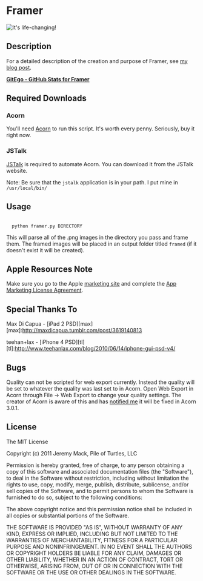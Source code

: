 # Framer

![It's life-changing!](https://github.com/mutewinter/Framer/raw/master/screenshots/framer_info.jpg)

## Description

For a detailed description of the creation and purpose of Framer, see [my blog post][blog].

**[GitEgo - GitHub Stats for Framer](http://gitego.com/mutewinter/Framer)**

[blog]:http://pileofturtles.com/2011/04/framer-an-ios-screenshot-creator/

## Required Downloads

### Acorn

You'll need [Acorn][acorn] to run this script. It's worth every penny. Seriously, buy it right now.

[acorn]:http://flyingmeat.com/acorn/

### JSTalk

[JSTalk][jstalk] is required to automate Acorn. You can download it from the JSTalk website.

Note: Be sure that the <code>jstalk</code> application is in your path. I put
mine in <code>/usr/local/bin/</code>

[jstalk]:http://jstalk.org/

## Usage

<code>
  python framer.py DIRECTORY
</code>

This will parse all of the .png images in the directory you pass and frame
them. The framed images will be placed in an output folder titled
<code>framed</code> (if it doesn't exist it will be created).

## Apple Resources Note

Make sure you go to the Apple [marketing site][marketing] and complete the [App Marketing
License Agreement][license].

[marketing]:http://developer.apple.com/appstore/resources/marketing/
[license]:https://developer.apple.com/appstore/AppStoreMarketingLicense.pdf

## Special Thanks To

Max Di Capua - [iPad 2 PSD][max]
[max]:http://maxdicapua.tumblr.com/post/3619140813

teehan+lax - [iPhone 4 PSD][tl]
[tl]:http://www.teehanlax.com/blog/2010/06/14/iphone-gui-psd-v4/

## Bugs

Quality can not be scripted for web export currently. Instead the quality will
be set to whatever the quality was last set to in Acorn. Open Web Export in
Acorn through File -> Web Export to change your quality settings. The creator
of Acorn is aware of this and has [notified me][notified] it will be fixed in Acorn 3.0.1.

[notified]:http://twitter.com/#!/ccgus/status/59799046776299521


## License

The MIT License

Copyright (c) 2011 Jeremy Mack, Pile of Turtles, LLC

Permission is hereby granted, free of charge, to any person obtaining a copy
of this software and associated documentation files (the "Software"), to deal
in the Software without restriction, including without limitation the rights
to use, copy, modify, merge, publish, distribute, sublicense, and/or sell
copies of the Software, and to permit persons to whom the Software is
furnished to do so, subject to the following conditions:

The above copyright notice and this permission notice shall be included in
all copies or substantial portions of the Software.

THE SOFTWARE IS PROVIDED "AS IS", WITHOUT WARRANTY OF ANY KIND, EXPRESS OR
IMPLIED, INCLUDING BUT NOT LIMITED TO THE WARRANTIES OF MERCHANTABILITY,
FITNESS FOR A PARTICULAR PURPOSE AND NONINFRINGEMENT. IN NO EVENT SHALL THE
AUTHORS OR COPYRIGHT HOLDERS BE LIABLE FOR ANY CLAIM, DAMAGES OR OTHER
LIABILITY, WHETHER IN AN ACTION OF CONTRACT, TORT OR OTHERWISE, ARISING FROM,
OUT OF OR IN CONNECTION WITH THE SOFTWARE OR THE USE OR OTHER DEALINGS IN
THE SOFTWARE.


